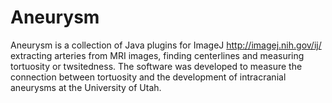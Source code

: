 # Aneurysm
Aneurysm is a collection of Java plugins for ImageJ http://imagej.nih.gov/ij/ extracting arteries from MRI images, finding centerlines and measuring tortuosity or twsitedness. The software was developed to  measure the connection between tortuosity and the development of intracranial aneurysms at the University of Utah.
